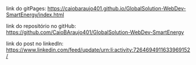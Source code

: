 link do gitPages: https://caiobaraujo401.github.io/GlobalSolution-WebDev-SmartEnergy/index.html

link do repositório no gitHub: https://github.com/CaioBAraujo401/GlobalSolution-WebDev-SmartEnergy

link do post no linkedIn: https://www.linkedin.com/feed/update/urn:li:activity:7264694911633969152/

